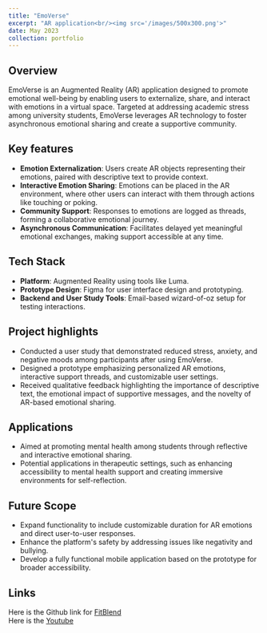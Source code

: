 ```yaml
---
title: "EmoVerse"
excerpt: "AR application<br/><img src='/images/500x300.png'>"
date: May 2023
collection: portfolio
---
```

Overview
---
EmoVerse is an Augmented Reality (AR) application designed to promote emotional well-being by enabling users to externalize, share, and interact with emotions in a virtual space. Targeted at addressing academic stress among university students, EmoVerse leverages AR technology to foster asynchronous emotional sharing and create a supportive community.

Key features
---
- **Emotion Externalization**: Users create AR objects representing their emotions, paired with descriptive text to provide context.
- **Interactive Emotion Sharing**: Emotions can be placed in the AR environment, where other users can interact with them through actions like touching or poking.
- **Community Support**: Responses to emotions are logged as threads, forming a collaborative emotional journey.
- **Asynchronous Communication**: Facilitates delayed yet meaningful emotional exchanges, making support accessible at any time.

Tech Stack
---
- **Platform**: Augmented Reality using tools like Luma.
- **Prototype Design**: Figma for user interface design and prototyping.
- **Backend and User Study Tools**: Email-based wizard-of-oz setup for testing interactions.

Project highlights
---
- Conducted a user study that demonstrated reduced stress, anxiety, and negative moods among participants after using EmoVerse.
- Designed a prototype emphasizing personalized AR emotions, interactive support threads, and customizable user settings.
- Received qualitative feedback highlighting the importance of descriptive text, the emotional impact of supportive messages, and the novelty of AR-based emotional sharing.

Applications
---
- Aimed at promoting mental health among students through reflective and interactive emotional sharing.
- Potential applications in therapeutic settings, such as enhancing accessibility to mental health support and creating immersive environments for self-reflection.

Future Scope
---
- Expand functionality to include customizable duration for AR emotions and direct user-to-user responses.
- Enhance the platform's safety by addressing issues like negativity and bullying.
- Develop a fully functional mobile application based on the prototype for broader accessibility.

Links
---
Here is the Github link for [FitBlend](https://github.com/tanishabisht/UI-FitBlend)<br/>
Here is the [Youtube](https://www.youtube.com/watch?v=6DMfQaXXP1k)

